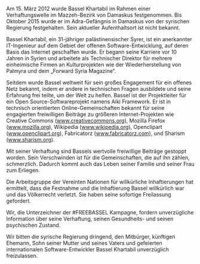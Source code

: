 Am 15. März 2012 wurde Bassel Khartabil im Rahmen einer Verhaftungswelle im Mazzeh-Bezirk von Damaskus festgenommen.
Bis Oktober 2015 wurde er im Adra-Gefängnis in Damaskus von der syrischen Regierung festgehalten.
Sein aktueller Aufenthaltsort ist nicht bekannt.

Bassel Khartabil, ein 31-jähriger palästinensischer Syrer, ist ein anerkannter IT-Ingenieur auf dem Gebiet der offenen Software-Entwicklung, auf deren Basis das Internet geschaffen wurde. Er begann seine Karriere vor 10 Jahren in Syrien und arbeitete als Technischer Direktor für mehrere einheimische Firmen an Kulturprojekten wie der Wiederherstellung von Palmyra und dem „Forward Syria Magazine“.

Seitdem wurde Bassel weltweit für sein großes Engagement für ein offenes Netz bekannt, indem er andere in technischen Fragen ausbildete und seine Erfahrung frei teilte, um der Welt zu helfen. Bassel ist der Projektleiter für ein Open Source-Softwareprojekt namens Aiki Framework. Er ist in technisch orientierten Online-Gemeinschaften bekannt für seine engagierten freiwilligen Beiträge zu größeren Internet-Projekten wie Creative Commons (www.creativecommons.org), Mozilla Firefox (www.mozilla.org), Wikipedia (www.wikipedia.org), Openclipart (www.openclipart.org), Fabricatorz (www.fabricatorz.com), und Sharism (www.sharism.org).

Mit seiner Verhaftung sind Bassels wertvolle freiwillige Beiträge gestoppt worden. Sein Verschwinden ist für die Gemeinschaften, die auf ihn zählen, schmerzlich. Dadurch kommt auch das Leben seiner Familie und seiner Frau zum Erliegen.

Die Arbeitsgruppe der Vereinten Nationen für willkürliche Inhaftierungen hat ermittelt, dass die Festnahme und die Inhaftierung Bassel willkürlich war und das Völkerrecht verletzt. Sie haben seine sofortige Freilassung gefordert.

Wir, die Unterzeichner der #FREEBASSEL Kampagne, fordern unverzügliche Information über seine Verhaftung, seinen Gesundheits- und seinen psychischen Zustand.

Wir bitten die syrische Regierung dringend, den Mitbürger, künftigen Ehemann, Sohn seiner Mutter und seines Vaters und gefeierten internationalen Software-Entwickler Bassel Khartabil unverzüglich freizulassen.
